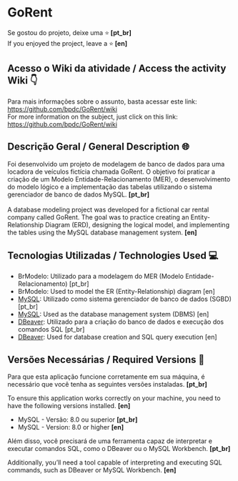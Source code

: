 # GoRent
Se gostou do projeto, deixe uma ⭐️<strong> [pt_br] </strong> <br>
If you enjoyed the project, leave a ⭐️<strong> [en] </strong>

<h2> Acesso o Wiki da atividade / Access the activity Wiki 👇 </h2>

Para mais informações sobre o assunto, basta acessar este link: https://github.com/bpdc/GoRent/wiki <br>
For more information on the subject, just click on this link: https://github.com/bpdc/GoRent/wiki <br>

<h2> Descrição Geral / General Description 🌐 </h2>

Foi desenvolvido um projeto de modelagem de banco de dados para uma locadora de veículos fictícia chamada GoRent. O objetivo foi praticar a criação de um Modelo Entidade-Relacionamento (MER), o desenvolvimento do modelo lógico e a implementação das tabelas utilizando o sistema gerenciador de banco de dados MySQL. <strong> [pt_br] </strong>
<br>
<br>
A database modeling project was developed for a fictional car rental company called GoRent. The goal was to practice creating an Entity-Relationship Diagram (ERD), designing the logical model, and implementing the tables using the MySQL database management system. <strong> [en] </strong>

<h2> Tecnologias Utilizadas / Technologies Used 💻 </h2>

* BrModelo: Utilizado para a modelagem do MER (Modelo Entidade-Relacionamento) [pt_br]
* BrModelo: Used to model the ER (Entity-Relationship) diagram [en] 
* [MySQL](https://dev.mysql.com/doc/): Utilizado como sistema gerenciador de banco de dados (SGBD) [pt_br]
* [MySQL](https://dev.mysql.com/doc/): Used as the database management system (DBMS) [en]   
* [DBeaver](https://dbeaver.io/docs/): Utilizado para a criação do banco de dados e execução dos comandos SQL [pt_br]
* [DBeaver](https://dbeaver.io/docs/): Used for database creation and SQL query execution [en] 

<h2> Versões Necessárias / Required Versions 🔢 </h2>

<p>Para que esta aplicação funcione corretamente em sua máquina, é necessário que você tenha as seguintes versões instaladas. <strong> [pt_br] </strong> <br></p>
<p>To ensure this application works correctly on your machine, you need to have the following versions installed. <strong> [en] </strong></p>

* MySQL - Versão: 8.0 ou superior <strong>[pt_br]</strong>
* MySQL - Version: 8.0 or higher <strong>[en]</strong>

<p>Além disso, você precisará de uma ferramenta capaz de interpretar e executar comandos SQL, como o DBeaver ou o MySQL Workbench. <strong>[pt_br]</strong></p>
<p>Additionally, you’ll need a tool capable of interpreting and executing SQL commands, such as DBeaver or MySQL Workbench. <strong>[en]</strong></p>

